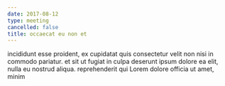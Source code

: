 ```yaml
---
date: 2017-08-12
type: meeting
cancelled: false
title: occaecat eu non et
---
```

incididunt esse proident, ex cupidatat quis consectetur velit non nisi in commodo pariatur. et sit ut fugiat in culpa deserunt ipsum dolore ea elit, nulla eu nostrud aliqua. reprehenderit qui Lorem dolore officia ut amet, minim